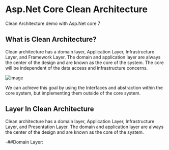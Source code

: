 # Asp.Net Core Clean Architecture
Clean Architecture demo with Asp.Net core 7

## What is Clean Architecture?

Clean architecture has a domain layer, Application Layer, Infrastructure Layer, and Framework Layer. The domain and application layer are always the center of the design and are known as the core of the system. The core will be independent of the data access and infrastructure concerns.

![image](https://user-images.githubusercontent.com/46478151/215721668-b9bff7ee-d7e3-449b-819a-b96f99fef893.png)

 We can achieve this goal by using the Interfaces and abstraction within the core system, but implementing them outside of the core system.
 
 ## Layer In Clean Architecture
 
Clean architecture has a domain layer, Application Layer, Infrastructure Layer, and Presentation Layer. The domain and application layer are always the center of the design and are known as the core of the system.

-##Domain Layer:
